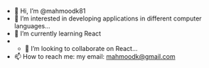 - 👋 Hi, I’m @mahmoodk81
- 👀 I’m interested in developing applications in different computer languages...
- 🌱 I’m currently learning React 
- - 💞️ I’m looking to collaborate on React...
- 📫 How to reach me: my email: mahmoodk@gmail.com

<!---
mahmoodk81/mahmoodk81 is a ✨ special ✨ repository because its `README.md` (this file) appears on your GitHub profile.
You can click the Preview link to take a look at your changes.
--->
